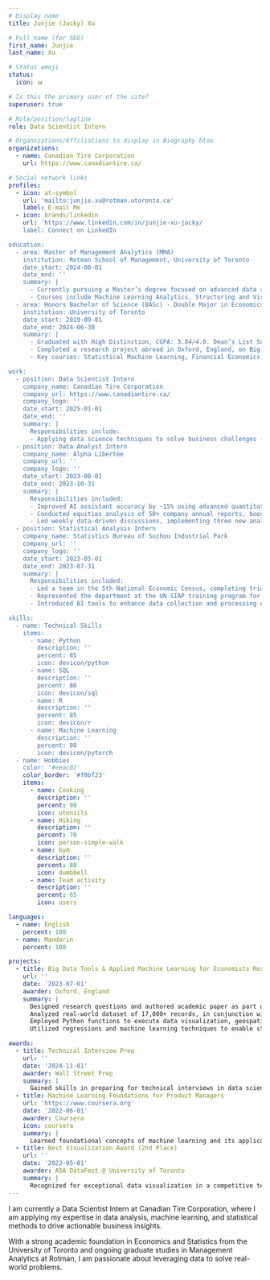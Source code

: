 ```yaml
---
# Display name
title: Junjie (Jacky) Xu

# Full name (for SEO)
first_name: Junjie
last_name: Xu

# Status emoji
status:
  icon: 📊

# Is this the primary user of the site?
superuser: true

# Role/position/tagline
role: Data Scientist Intern

# Organizations/Affiliations to display in Biography blox
organizations:
  - name: Canadian Tire Corporation
    url: https://www.canadiantire.ca/

# Social network links
profiles:
  - icon: at-symbol
    url: 'mailto:junjie.xu@rotman.utoronto.ca'
    label: E-mail Me
  - icon: brands/linkedin
    url: 'https://www.linkedin.com/in/junjie-xu-jacky/
    label: Connect on LinkedIn

education:
  - area: Master of Management Analytics (MMA)
    institution: Rotman School of Management, University of Toronto
    date_start: 2024-08-01
    date_end: ''
    summary: |
      - Currently pursuing a Master’s degree focused on advanced data analysis, machine learning, and management analytics.
      - Courses include Machine Learning Analytics, Structuring and Visualizing Data, and Tools for Probabilistic Models and Prescriptive Analytics.
  - area: Honors Bachelor of Science (BASc) - Double Major in Economics & Statistics
    institution: University of Toronto
    date_start: 2019-09-01
    date_end: 2024-06-30
    summary: |
      - Graduated with High Distinction, CGPA: 3.84/4.0. Dean’s List Scholar (2021-2023). New College scholarship (2021)
      - Completed a research project abroad in Oxford, England, on Big Data Tools & Applied Machine Learning for Economists.
      - Key courses: Statistical Machine Learning, Financial Economics, and Data Visualization.

work:
  - position: Data Scientist Intern
    company_name: Canadian Tire Corporation
    company_url: https://www.canadiantire.ca/
    company_logo: ''
    date_start: 2025-01-01
    date_end: ''
    summary: |
      Responsibilities include:
      - Applying data science techniques to solve business challenges (ongoing role, specific achievements TBD).
  - position: Data Analyst Intern
    company_name: Alpha Libertée
    company_url: ''
    company_logo: ''
    date_start: 2023-08-01
    date_end: 2023-10-31
    summary: |
      Responsibilities included:
      - Improved AI assistant accuracy by ~15% using advanced quantitative analysis.
      - Conducted equities analysis of 50+ company annual reports, boosting client investment returns by >10%.
      - Led weekly data-driven discussions, implementing three new analytical techniques.
  - position: Statistical Analysis Intern
    company_name: Statistics Bureau of Suzhou Industrial Park
    company_url: ''
    company_logo: ''
    date_start: 2023-05-01
    date_end: 2023-07-31
    summary: |
      Responsibilities included:
      - Led a team in the 5th National Economic Census, completing trial collection three days ahead of schedule.
      - Represented the department at the UN SIAP training program for data visualization and health statistics.
      - Introduced BI tools to enhance data collection and processing efficiency.

skills:
  - name: Technical Skills
    items:
      - name: Python
        description: ''
        percent: 85
        icon: devicon/python
      - name: SQL
        description: ''
        percent: 80
        icon: devicon/sql
      - name: R
        description: ''
        percent: 85
        icon: devicon/r
      - name: Machine Learning
        description: ''
        percent: 80
        icon: devicon/pytorch
  - name: Hobbies
    color: '#eeac02'
    color_border: '#f0bf23'
    items:
      - name: Cooking
        description: ''
        percent: 90
        icon: utensils
      - name: Hiking
        description: ''
        percent: 70
        icon: person-simple-walk
      - name: Gym
        description: ''
        percent: 80
        icon: dumbbell
      - name: Team activity
        description: ''
        percent: 65
        icon: users

languages:
  - name: English
    percent: 100
  - name: Mandarin
    percent: 100

projects:
  - title: Big Data Tools & Applied Machine Learning for Economists Research Project
    url: ''
    date: '2023-07-01'
    awarder: Oxford, England
    summary: |
      Designed research questions and authored academic paper as part of a project-based course under the direct mentorship of professor
      Analyzed real-world dataset of 17,000+ records, in conjunction with 4 census datasets, using geospatial analysis
      Employed Python functions to execute data visualization, geospatial analysis using zip code shape files, and merging census data for further modelling
      Utilized regressions and machine learning techniques to enable statistical predictions; prepared and delivered a presentation that summarized the intricate relationship between population density, food delivery services and Yelp ratings in Arizona

awards:
  - title: Technical Interview Prep
    url: ''
    date: '2024-11-01'
    awarder: Wall Street Prep
    summary: |
      Gained skills in preparing for technical interviews in data science and analytics.
  - title: Machine Learning Foundations for Product Managers
    url: 'https://www.coursera.org'
    date: '2022-06-01'
    awarder: Coursera
    icon: coursera
    summary: |
      Learned foundational concepts of machine learning and its applications in product management.
  - title: Best Visualization Award (2nd Place)
    url: ''
    date: '2023-05-01'
    awarder: ASA DataFest @ University of Toronto
    summary: |
      Recognized for exceptional data visualization in a competitive team setting.
---
```


I am currently a Data Scientist Intern at Canadian Tire Corporation, where I am applying my expertise in data analysis, machine learning, and statistical methods to drive actionable business insights. 

With a strong academic foundation in Economics and Statistics from the University of Toronto and ongoing graduate studies in Management Analytics at Rotman, I am passionate about leveraging data to solve real-world problems.

